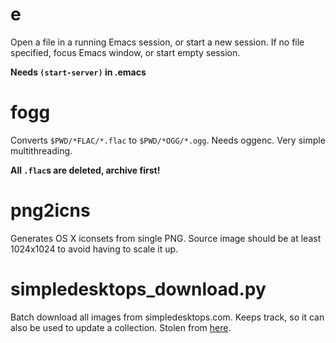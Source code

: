 # e
Open a file in a running Emacs session, or start a new session. If no file specified, focus Emacs window, or start empty session.

**Needs `(start-server)` in .emacs**

# fogg
Converts `$PWD/*FLAC/*.flac` to `$PWD/*OGG/*.ogg`. Needs oggenc. Very simple multithreading.

**All `.flac`s are deleted, archive first!**

# png2icns
Generates OS X iconsets from single PNG. Source image should be at least 1024x1024 to avoid having to scale it up.

# simpledesktops_download.py
Batch download all images from simpledesktops.com. Keeps track, so it can also be used to update a collection. Stolen from [here](https://gist.github.com/ianchesal/1072110).